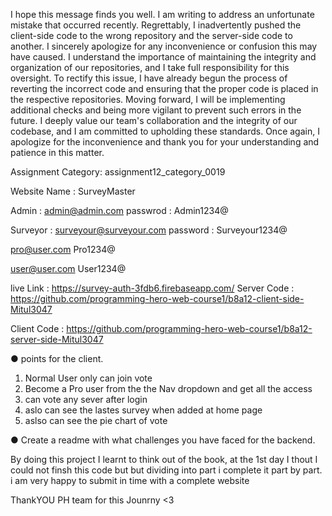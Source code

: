 I hope this message finds you well. I am writing to address an unfortunate mistake that occurred recently. Regrettably, I inadvertently pushed the client-side code to the wrong repository and the server-side code to another.
I sincerely apologize for any inconvenience or confusion this may have caused. I understand the importance of maintaining the integrity and organization of our repositories, and I take full responsibility for this oversight.
To rectify this issue, I have already begun the process of reverting the incorrect code and ensuring that the proper code is placed in the respective repositories.
Moving forward, I will be implementing additional checks and being more vigilant to prevent such errors in the future. I deeply value our team's collaboration and the integrity of our codebase, and I am committed to upholding these standards.
Once again, I apologize for the inconvenience and thank you for your understanding and patience in this matter.


Assignment Category: assignment12_category_0019

Website Name : SurveyMaster

Admin    : admin@admin.com
passwrod : Admin1234@

Surveyor : surveyour@surveyour.com
password :  Surveyour1234@

pro@user.com
Pro1234@

user@user.com
User1234@

live Link   : https://survey-auth-3fdb6.firebaseapp.com/
Server Code : https://github.com/programming-hero-web-course1/b8a12-client-side-Mitul3047

Client Code : https://github.com/programming-hero-web-course1/b8a12-server-side-Mitul3047


●  points for the client.
1. Normal User only can join vote
2. Become a Pro user from the the Nav dropdown and get all the access
3. can vote any sever after login
4. aslo can see the lastes survey when added at home page
5. aslso can see the pie chart of vote



● Create a readme with what challenges you have faced for the backend.

By doing  this project I learnt to think out of the book, at the 1st day I thout I could not finsh this code but but dividing into part i complete it part by part. i am very happy to submit in time with a complete website

ThankYOU PH team for this Jounrny <3